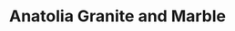 ---
title: "Anatolia Granite and Marble"
url: /baxter/anatolia-granite-and-marble/
shop: doityourself
---